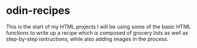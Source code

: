 # odin-recipes
This is the start of my HTML projects I will be using some of the basic HTML functions to write up a recipe which is composed of grocery lists as well as step-by-step isntructions, while also adding images in the process. 